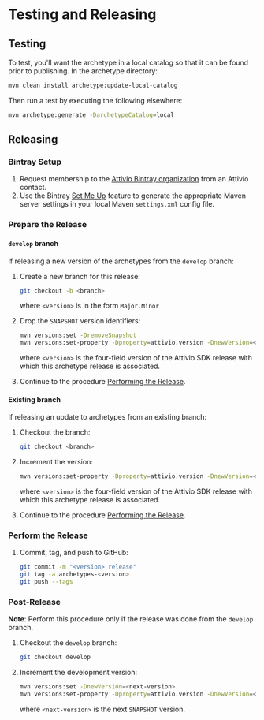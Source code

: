 # Testing and Releasing

## Testing

To test, you'll want the archetype in a local catalog so that it can be found prior to publishing.  In the archetype directory:

```sh
mvn clean install archetype:update-local-catalog
```

Then run a test by executing the following elsewhere:

```sh
mvn archetype:generate -DarchetypeCatalog=local
```

## Releasing

### Bintray Setup

1. Request membership to the [Attivio Bintray organization](https://bintray.com/attivio) from an Attivio contact.
2. Use the Bintray [Set Me Up](https://www.jfrog.com/confluence/display/BT/Main+Features#MainFeatures-SetMeUp) feature to generate the appropriate Maven server settings in your local Maven `settings.xml` config file.

### Prepare the Release

#### `develop` branch

If releasing a new version of the archetypes from
the `develop` branch:

1. Create a new branch for this release:

   ```sh
   git checkout -b <branch>
   ```

   where `<version>` is in the form `Major.Minor`

2. Drop the `SNAPSHOT` version identifiers:

   ```sh
   mvn versions:set -DremoveSnapshot
   mvn versions:set-property -Dproperty=attivio.version -DnewVersion=<version>
   ```

   where `<version>` is the four-field version of the Attivio SDK release with which this archetype release is associated.

3. Continue to the procedure [Performing the Release](#perform-the-release).

#### Existing branch

If releasing an update to archetypes from
an existing branch:

1. Checkout the branch:

   ```sh
   git checkout <branch>
   ```

2. Increment the version:

   ```sh
   mvn versions:set-property -Dproperty=attivio.version -DnewVersion=<version>
   ```

   where `<version>` is the four-field version of the Attivio SDK release with which this archetype release is associated.

3. Continue to the procedure [Performing the Release](#perform-the-release).

### Perform the Release

1. Commit, tag, and push to GitHub:

   ```sh
   git commit -m "<version> release"
   git tag -a archetypes-<version>
   git push --tags
   ```

### Post-Release

**Note**: Perform this procedure only if the release was done
from the `develop` branch.

1. Checkout the `develop` branch:

   ```sh
   git checkout develop
   ```

2. Increment the development version:

   ```sh
   mvn versions:set -DnewVersion=<next-version>
   mvn versions:set-property -Dproperty=attivio.version -DnewVersion=<next-version>
   ```

   where `<next-version>` is the next `SNAPSHOT` version.
